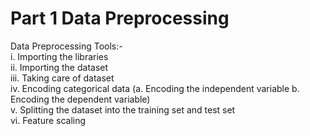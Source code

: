 # Part 1 Data Preprocessing
 Data Preprocessing Tools:-<br>
 i. Importing the libraries<br>
 ii. Importing the dataset<br>
 iii. Taking care of dataset<br>
 iv. Encoding categorical data (a. Encoding the independent variable b. Encoding the dependent variable)<br>
 v. Splitting the dataset into the training set and test set<br>
 vi. Feature scaling<br>
 

     
